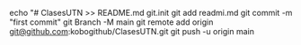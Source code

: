echo "# ClasesUTN >> README.md
git.init
git add readmi.md
git commit -m "first commit"
git Branch -M main
git remote add origin git@github.com:kobogithub/ClasesUTN.git
git push -u origin main

